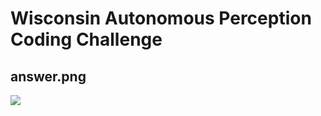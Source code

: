# Wisconsin Autonomous Perception Coding Challenge

## answer.png

![](https://github.com/acetennis01/WA-Perception-Coding-Challenge/blob/main/answer.png)
